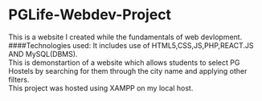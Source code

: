# PGLife-Webdev-Project
This is a website I created while the fundamentals of web devlopment.
<br />
####Technologies used:
It includes use of HTML5,CSS,JS,PHP,REACT.JS AND MySQL(DBMS).
<br />
This is demonstartion of a website which allows students to select PG Hostels by searching for them through the city name and applying other filters. 
<br />
This project was hosted using XAMPP on my local host.
